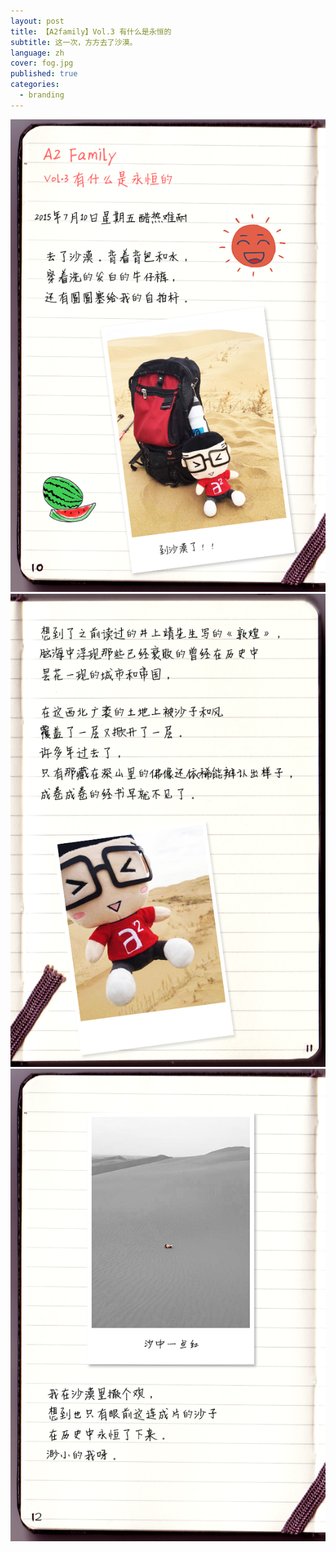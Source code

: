 ```yaml
---
layout: post
title: 【A2family】Vol.3 有什么是永恒的
subtitle: 这一次，方方去了沙漠。
language: zh
cover: fog.jpg
published: true
categories:
  - branding
---
```



![page01](/image/A2Family/VOL3/1.jpg)
![page02](/image/A2Family/VOL3/2.jpg)
![page03](/image/A2Family/VOL3/3.jpg)
